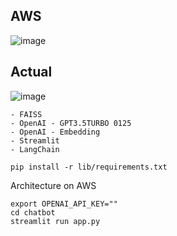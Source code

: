 ## AWS

![image](https://github.com/luisgradossalinas/eder-rag-chatbot/assets/2066453/6d97f3c1-77b6-4ddb-903e-43aea3c5bbd0)

## Actual

![image](https://github.com/luisgradossalinas/eder-rag-chatbot/assets/2066453/bf4cb76d-8968-44c4-b5c1-9bb06bb2adfc)


    - FAISS
    - OpenAI - GPT3.5TURBO 0125
    - OpenAI - Embedding 
    - Streamlit
    - LangChain

    pip install -r lib/requirements.txt

Architecture on AWS

    export OPENAI_API_KEY=""
    cd chatbot
    streamlit run app.py
